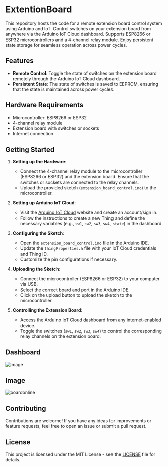 # ExtentionBoard
This repository hosts the code for a remote extension board control system using Arduino and IoT. Control switches on your extension board from anywhere via the Arduino IoT Cloud dashboard. Supports ESP8266 or ESP32 microcontrollers and a 4-channel relay module. Enjoy persistent state storage for seamless operation across power cycles.

## Features

- **Remote Control**: Toggle the state of switches on the extension board remotely through the Arduino IoT Cloud dashboard.
- **Persistent State**: The state of switches is saved to EEPROM, ensuring that the state is maintained across power cycles.

## Hardware Requirements

- Microcontroller: ESP8266 or ESP32
- 4-channel relay module
- Extension board with switches or sockets
- Internet connection

## Getting Started

1. **Setting up the Hardware**:
   - Connect the 4-channel relay module to the microcontroller (ESP8266 or ESP32) and the extension board. Ensure that the switches or sockets are connected to the relay channels.
   - Upload the provided sketch (`extension_board_control.ino`) to the microcontroller.

2. **Setting up Arduino IoT Cloud**:
   - Visit the [Arduino IoT Cloud](https://create.arduino.cc/cloud/) website and create an account/sign in.
   - Follow the instructions to create a new Thing and define the necessary variables (e.g., `sw1`, `sw2`, `sw3`, `sw4`, `state`) in the dashboard.

3. **Configuring the Sketch**:
   - Open the `extension_board_control.ino` file in the Arduino IDE.
   - Update the `thingProperties.h` file with your IoT Cloud credentials and Thing ID.
   - Customize the pin configurations if necessary.

4. **Uploading the Sketch**:
   - Connect the microcontroller (ESP8266 or ESP32) to your computer via USB.
   - Select the correct board and port in the Arduino IDE.
   - Click on the upload button to upload the sketch to the microcontroller.

5. **Controlling the Extension Board**:
   - Access the Arduino IoT Cloud dashboard from any internet-enabled device.
   - Toggle the switches (`sw1`, `sw2`, `sw3`, `sw4`) to control the corresponding relay channels on the extension board.
  
## Dashboard
![image](https://github.com/chinmaykrishnroy/ExtentionBoard/assets/65699140/1a77c2ad-8a88-498e-b3fe-4450ada21796)

## Image
![boardonline](https://github.com/chinmaykrishnroy/ExtentionBoard/assets/65699140/89151741-0fa5-4392-a0b3-1c5966d88e1b)


## Contributing

Contributions are welcome! If you have any ideas for improvements or feature requests, feel free to open an issue or submit a pull request.

## License

This project is licensed under the MIT License - see the [LICENSE](LICENSE) file for details.
